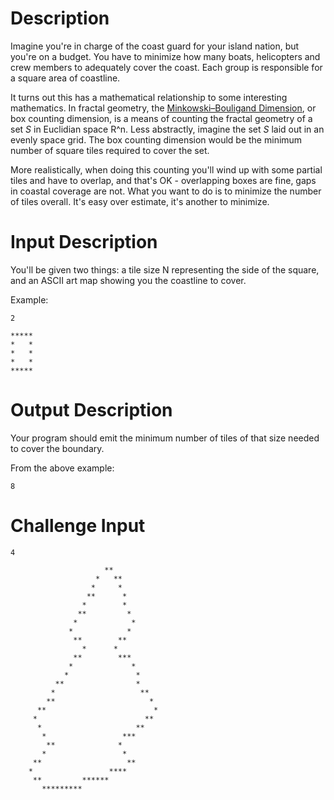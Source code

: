 # Description

Imagine you're in charge of the coast guard for your island nation, but you're on a budget. You have to minimize how many boats, helicopters and crew members to adequately cover the coast. Each group is responsible for a square area of coastline. 

It turns out this has a mathematical relationship to some interesting mathematics. In fractal geometry, the [Minkowski–Bouligand Dimension](https://en.wikipedia.org/wiki/Minkowski%E2%80%93Bouligand_dimension), or box counting dimension, is a means of counting the fractal geometry of a set *S* in Euclidian space R^n. Less abstractly, imagine the set *S* laid out in an evenly space grid. The box counting dimension would be the minimum number of square tiles required to cover the set.

More realistically, when doing this counting you'll wind up with some partial tiles and have to overlap, and that's OK - overlapping boxes are fine, gaps in coastal coverage are not. What you want to do is to minimize the number of tiles overall. It's easy over estimate, it's another to minimize. 

# Input Description

You'll be given two things: a tile size N representing the side of the square, and an ASCII art map showing you the coastline to cover. 

Example:

	2
	
	*****
	*   *
	*   *
	*   *
	*****

# Output Description

Your program should emit the minimum number of tiles of that size needed to cover the boundary. 

From the above example:

	8
	
# Challenge Input

	4
                          
						 **
					   *   **
					  *     *
					 **      *
					*        *
				   **         *
				  *            *
				 *            *
				  **        **
				    *      *
				  **        ***
				 *             *
				*               *
			  **                *
			 *                   **
			**                     *
		  **                        *
		 *                        **
		  *                     **
		   *                 ***
		    **              *
	       *                 *
    	 **					  **
		*                 ****
		 **         ******           
		   *********   